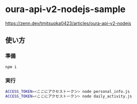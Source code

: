 # oura-api-v2-nodejs-sample

https://zenn.dev/tmitsuoka0423/articles/oura-api-v2-nodejs

## 使い方

### 準備

```bash
npm i
```

### 実行

```bash
ACCESS_TOKEN=<ここにアクセストークン> node personal_info.js
ACCESS_TOKEN=<ここにアクセストークン> node daily_activity.js
```
